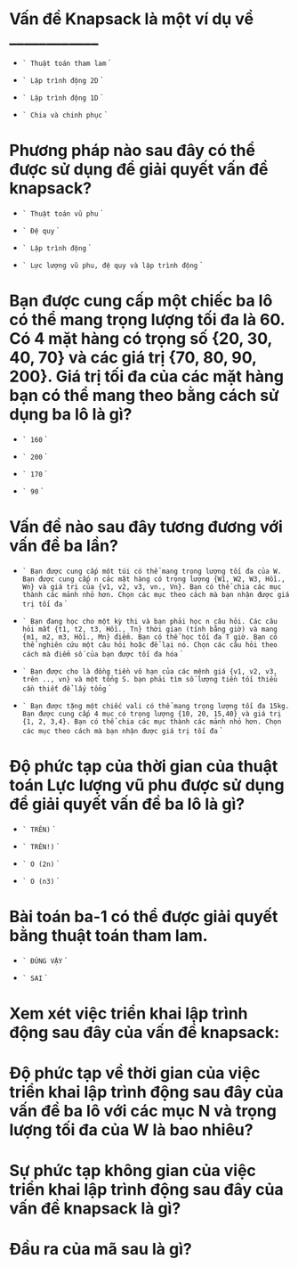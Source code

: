 # Vấn đề Knapsack là một ví dụ về ____________

- `` `
  Thuật toán tham lam
  `` `

* `` `
  Lập trình động 2D
  `` `

- `` `
  Lập trình động 1D
  `` `

- `` `
  Chia và chinh phục
  `` `

# Phương pháp nào sau đây có thể được sử dụng để giải quyết vấn đề knapsack?

- `` `
  Thuật toán vũ phu
  `` `

- `` `
  Đệ quy
  `` `

- `` `
  Lập trình động
  `` `

* `` `
  Lực lượng vũ phu, đệ quy và lập trình động
  `` `

# Bạn được cung cấp một chiếc ba lô có thể mang trọng lượng tối đa là 60. Có 4 mặt hàng có trọng số {20, 30, 40, 70} và các giá trị {70, 80, 90, 200}. Giá trị tối đa của các mặt hàng bạn có thể mang theo bằng cách sử dụng ba lô là gì?

* `` `
  160
  `` `

- `` `
  200
  `` `

- `` `
  170
  `` `

- `` `
  90
  `` `

# Vấn đề nào sau đây tương đương với vấn đề ba lần?

- `` `
  Bạn được cung cấp một túi có thể mang trọng lượng tối đa của W. Bạn được cung cấp n các mặt hàng có trọng lượng {W1, W2, W3, Hồi., Wn} và giá trị của {v1, v2, v3, vn., Vn}. Bạn có thể chia các mục thành các mảnh nhỏ hơn. Chọn các mục theo cách mà bạn nhận được giá trị tối đa
  `` `

* `` `
  Bạn đang học cho một kỳ thi và bạn phải học n câu hỏi. Các câu hỏi mất {t1, t2, t3, Hồi., Tn} thời gian (tính bằng giờ) và mang {m1, m2, m3, Hồi., Mn} điểm. Bạn có thể học tối đa T giờ. Bạn có thể nghiên cứu một câu hỏi hoặc để lại nó. Chọn các câu hỏi theo cách mà điểm số của bạn được tối đa hóa
  `` `

- `` `
  Bạn được cho là đồng tiền vô hạn của các mệnh giá {v1, v2, v3, trên .., vn} và một tổng S. bạn phải tìm số lượng tiền tối thiểu cần thiết để lấy tổng
  `` `

- `` `
  Bạn được tặng một chiếc vali có thể mang trọng lượng tối đa 15kg. Bạn được cung cấp 4 mục có trọng lượng {10, 20, 15,40} và giá trị {1, 2, 3,4}. Bạn có thể chia các mục thành các mảnh nhỏ hơn. Chọn các mục theo cách mà bạn nhận được giá trị tối đa
  `` `

# Độ phức tạp của thời gian của thuật toán Lực lượng vũ phu được sử dụng để giải quyết vấn đề ba lô là gì?

- `` `
  TRÊN)
  `` `

- `` `
  TRÊN!)
  `` `

* `` `
  O (2n)
  `` `

- `` `
  O (n3)
  `` `

# Bài toán ba-1 có thể được giải quyết bằng thuật toán tham lam.

- `` `
  ĐÚNG VẬY
  `` `

* `` `
  SAI
  `` `

# Xem xét việc triển khai lập trình động sau đây của vấn đề knapsack:

# Độ phức tạp về thời gian của việc triển khai lập trình động sau đây của vấn đề ba lô với các mục N và trọng lượng tối đa của W là bao nhiêu?

# Sự phức tạp không gian của việc triển khai lập trình động sau đây của vấn đề knapsack là gì?

# Đầu ra của mã sau là gì?